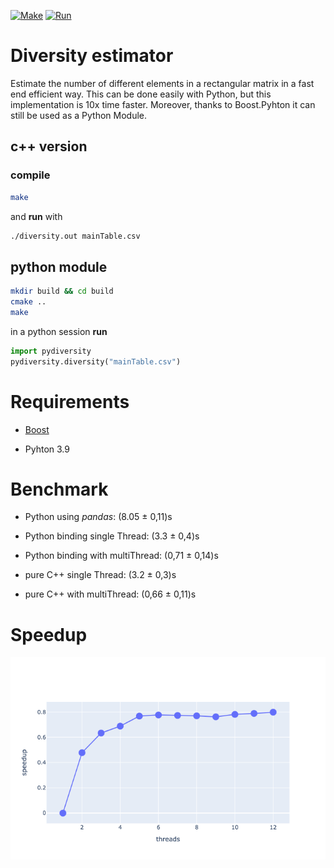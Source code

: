 [![Make](https://github.com/fvalle1/fastDiverse/actions/workflows/make.yml/badge.svg)](https://github.com/fvalle1/fastDiverse/actions/workflows/make.yml)
[![Run](https://github.com/fvalle1/fastDiverse/actions/workflows/run.yml/badge.svg)](https://github.com/fvalle1/fastDiverse/actions/workflows/run.yml)

# Diversity estimator

Estimate the number of different elements in a rectangular matrix in a fast end efficient way.
This can be done easily with Python, but this implementation is 10x time faster. Moreover, thanks to Boost.Pyhton it can still be used as a Python Module.

## c++ version
### compile

```bash
make
```

and **run** with

```bash
./diversity.out mainTable.csv
```

## python module
```bash
mkdir build && cd build
cmake ..
make
```

in a python session **run** 

```python
import pydiversity
pydiversity.diversity("mainTable.csv")
```

# Requirements
- [Boost](https://www.boost.org/)

- Pyhton 3.9

# Benchmark

<!-- time python3 main.py -->
- Python using *pandas*: (8.05 ± 0,11)s
<!-- time python3 -c 'import pydiversity;pydiversity.diversity("../mainTable.csv")' -->
- Python binding single Thread: (3.3 ± 0,4)s
<!-- time python3 -c 'import pydiversity;pydiversity.diversity("../mainTable.csv", 12, true)' -->
- Python binding with multiThread: (0,71 ± 0,14)s
<!-- time ./diversity.out mainTable.csv -->
- pure C++ single Thread: (3.2 ± 0,3)s
<!-- time ./diversity.out mainTable.csv 12-->
- pure C++ with multiThread: (0,66 ± 0,11)s

# Speedup
![speedup](speedup.png)
